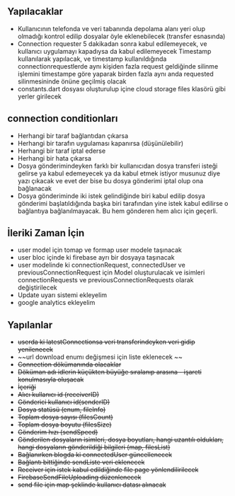 
## Yapılacaklar
 - Kullanıcının telefonda ve veri tabanında depolama alanı yeri olup olmadığı kontrol edilip dosyalar öyle eklenebilecek (transfer esnasında)
 - Connection requester 5 dakikadan sonra kabul edilemeyecek, ve kullanıcı uygulamayı kapadıysa da kabul edilemeyecek
Timestamp kullanılarak yapılacak, ve timestamp kullanıldığında connectionrequestlerde aynı kişiden fazla request geldiğinde silinme işlemini timestampe göre yaparak birden fazla aynı anda requested silinmesininde önüne geçilmiş olacak
 - constants.dart dosyası oluşturulup içine cloud storage files klasörü gibi yerler girilecek

## connection conditionları
 - Herhangi bir taraf bağlantıdan çıkarsa
 - Herhangi bir tarafın uygulaması kapanırsa (düşünülebilir)
 - Herhangi bir taraf iptal ederse
 - Herhangi bir hata çıkarsa
 - Dosya gönderimindeyken farklı bir kullanıcıdan dosya transferi isteği gelirse ya kabul edemeyecek ya da kabul etmek istiyor musunuz diye yazı çıkacak ve evet der bise bu dosya gönderimi iptal olup ona bağlanacak
 - Dosya gönderiminde iki istek gelindiğinde biri kabul edilip dosya gönderimi başlatıldığında başka biri tarafından yine istek kabul edilirse o bağlantıya bağlanılmayacak. Bu hem gönderen hem alıcı için geçerli.
## İleriki Zaman İçin
 - user model için tomap ve formap user modele taşınacak
 - user bloc içinde ki firebase ayrı bir dosyaya taşınacak
 - user modelinde ki connectionRequest, connectedUser ve previousConnectionRequest için Model oluşturulacak ve isimleri connectionRequests ve previousConnectionRequests olarak değiştirilecek
 - Update uyarı sistemi ekleyelim
 - google analytics ekleyelim

## Yapılanlar

 - ~~userda ki latestConnectionsa veri transferindeyken veri gidip yenilenecek~~
 - ~~url download enumı değişmesi için liste eklenecek ~~
 - ~~Connection dökümanında olacaklar~~
 - ~~Döküman adı idlerin küçükten büyüğe sıralanıp arasına - işareti konulmasıyla oluşacak~~
 - ~~İçeriği~~
 - ~~Alıcı kullanıcı id (receiverID)~~
 - ~~Gönderici kullanıcı id(senderID)~~
 - ~~Dosya statüsü  (enum, fileInfo)~~
 - ~~Toplam dosya sayısı (filesCount)~~
 - ~~Toplam dosya boyutu (filesSize)~~
 - ~~Gönderim hızı (sendSpeed)~~
 - ~~Gönderilen dosyaların isimleri, dosya boyutları, hangi uzantılı oldukları, hangi dosyaların gönderildiği bilgileri (map, filesList)~~
 - ~~Bağlanırken blogda ki connectedUser güncellenecek~~
 - ~~Bağlantı bittiğinde sendListe veri eklenecek~~
 - ~~Receiver için istek kabul edildiğinde file page yönlendilirilecek~~
 - ~~FirebaseSendFileUploading düzenlenecek~~
 - ~~send file için map şeklinde kullanıcı datası alınacak~~

